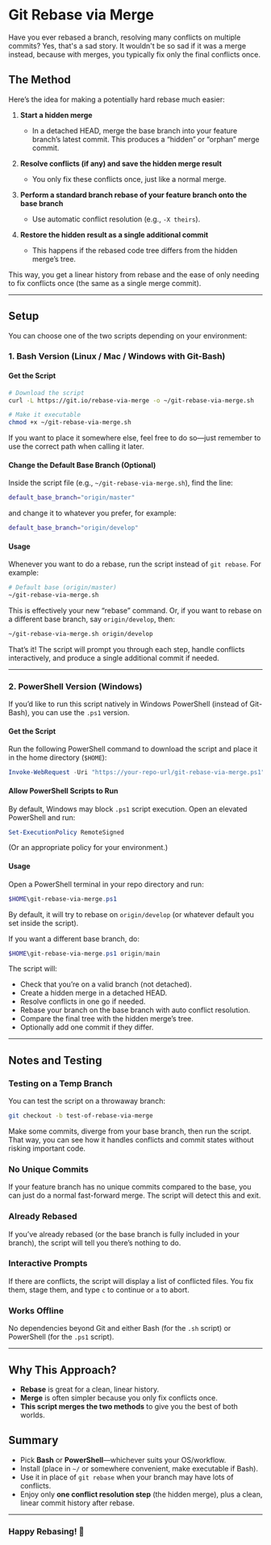 # Git Rebase via Merge

Have you ever rebased a branch, resolving many conflicts on multiple commits? 
Yes, that's a sad story. It wouldn't be so sad if it was a merge instead, because with merges, you typically fix only the final conflicts once.

## The Method

Here’s the idea for making a potentially hard rebase much easier:

1. **Start a hidden merge**
   - In a detached HEAD, merge the base branch into your feature branch’s latest commit. This produces a “hidden” or “orphan” merge commit.

2. **Resolve conflicts (if any) and save the hidden merge result**
   - You only fix these conflicts once, just like a normal merge.

3. **Perform a standard branch rebase of your feature branch onto the base branch**
   - Use automatic conflict resolution (e.g., `-X theirs`).

4. **Restore the hidden result as a single additional commit**
   - This happens if the rebased code tree differs from the hidden merge’s tree.

This way, you get a linear history from rebase and the ease of only needing to fix conflicts once (the same as a single merge commit).

---

## Setup

You can choose one of the two scripts depending on your environment:

### 1. Bash Version (Linux / Mac / Windows with Git-Bash)

#### Get the Script
```bash
# Download the script
curl -L https://git.io/rebase-via-merge -o ~/git-rebase-via-merge.sh

# Make it executable
chmod +x ~/git-rebase-via-merge.sh
```
If you want to place it somewhere else, feel free to do so—just remember to use the correct path when calling it later.

#### Change the Default Base Branch (Optional)
Inside the script file (e.g., `~/git-rebase-via-merge.sh`), find the line:
```bash
default_base_branch="origin/master"
```
and change it to whatever you prefer, for example:
```bash
default_base_branch="origin/develop"
```

#### Usage
Whenever you want to do a rebase, run the script instead of `git rebase`. For example:
```bash
# Default base (origin/master)
~/git-rebase-via-merge.sh
```
This is effectively your new “rebase” command. Or, if you want to rebase on a different base branch, say `origin/develop`, then:
```bash
~/git-rebase-via-merge.sh origin/develop
```
That’s it! The script will prompt you through each step, handle conflicts interactively, and produce a single additional commit if needed.

---

### 2. PowerShell Version (Windows)
If you’d like to run this script natively in Windows PowerShell (instead of Git-Bash), you can use the `.ps1` version.

#### Get the Script
Run the following PowerShell command to download the script and place it in the home directory (`$HOME`):
```powershell
Invoke-WebRequest -Uri "https://your-repo-url/git-rebase-via-merge.ps1" -OutFile "$HOME\git-rebase-via-merge.ps1"
```

#### Allow PowerShell Scripts to Run
By default, Windows may block `.ps1` script execution. Open an elevated PowerShell and run:
```powershell
Set-ExecutionPolicy RemoteSigned
```
(Or an appropriate policy for your environment.)

#### Usage
Open a PowerShell terminal in your repo directory and run:
```powershell
$HOME\git-rebase-via-merge.ps1
```
By default, it will try to rebase on `origin/develop` (or whatever default you set inside the script).

If you want a different base branch, do:
```powershell
$HOME\git-rebase-via-merge.ps1 origin/main
```

The script will:
- Check that you’re on a valid branch (not detached).
- Create a hidden merge in a detached HEAD.
- Resolve conflicts in one go if needed.
- Rebase your branch on the base branch with auto conflict resolution.
- Compare the final tree with the hidden merge’s tree.
- Optionally add one commit if they differ.

---

## Notes and Testing

### Testing on a Temp Branch
You can test the script on a throwaway branch:
```bash
git checkout -b test-of-rebase-via-merge
```
Make some commits, diverge from your base branch, then run the script. That way, you can see how it handles conflicts and commit states without risking important code.

### No Unique Commits
If your feature branch has no unique commits compared to the base, you can just do a normal fast-forward merge. The script will detect this and exit.

### Already Rebased
If you’ve already rebased (or the base branch is fully included in your branch), the script will tell you there’s nothing to do.

### Interactive Prompts
If there are conflicts, the script will display a list of conflicted files. You fix them, stage them, and type `c` to continue or `a` to abort.

### Works Offline
No dependencies beyond Git and either Bash (for the `.sh` script) or PowerShell (for the `.ps1` script).

---

## Why This Approach?

- **Rebase** is great for a clean, linear history.
- **Merge** is often simpler because you only fix conflicts once.
- **This script merges the two methods** to give you the best of both worlds.

## Summary
- Pick **Bash** or **PowerShell**—whichever suits your OS/workflow.
- Install (place in `~/` or somewhere convenient, make executable if Bash).
- Use it in place of `git rebase` when your branch may have lots of conflicts.
- Enjoy only **one conflict resolution step** (the hidden merge), plus a clean, linear commit history after rebase.

---

### Happy Rebasing! 🚀

